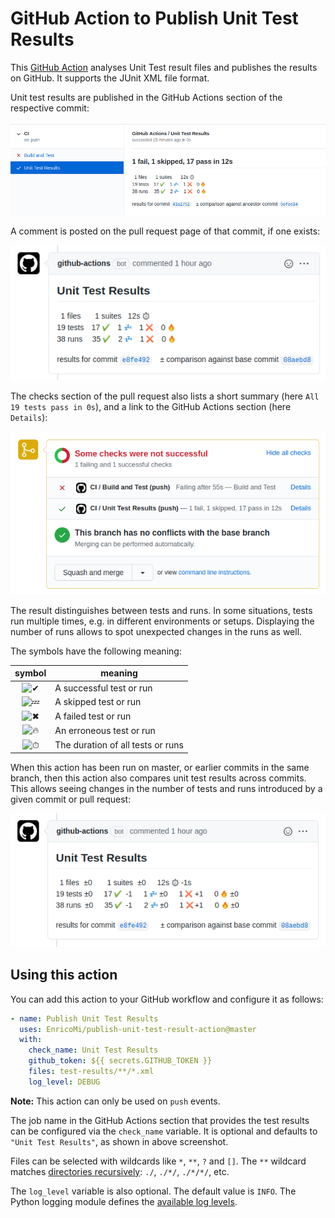 # GitHub Action to Publish Unit Test Results

This [GitHub Action](https://github.com/actions) analyses Unit Test result files and
publishes the results on GitHub. It supports the JUnit XML file format.

Unit test results are published in the GitHub Actions section of the respective commit:

![...](github-checks-comment.png)

A comment is posted on the pull request page of that commit, if one exists:

![...](github-pull-request-comment.png)

The checks section of the pull request also lists a short summary (here `All 19 tests pass in 0s`),
and a link to the GitHub Actions section (here `Details`):

![...](github-pull-request-checks.png)

The result distinguishes between tests and runs. In some situations, tests run multiple times,
e.g. in different environments or setups. Displaying the number of runs allows to spot unexpected changes
in the runs as well.

The symbols have the following meaning:

|symbol|meaning|
|:----:|-------|
|![✔](https://github.githubassets.com/images/icons/emoji/unicode/2714.png)|A successful test or run|
|![💤](https://github.githubassets.com/images/icons/emoji/unicode/1f4a4.png)|A skipped test or run|
|![✖](https://github.githubassets.com/images/icons/emoji/unicode/2716.png)|A failed test or run|
|![🔥](https://github.githubassets.com/images/icons/emoji/unicode/1f525.png)|An erroneous test or run|
|![⏱](https://github.githubassets.com/images/icons/emoji/unicode/23f1.png)|The duration of all tests or runs|

When this action has been run on master, or earlier commits in the same branch, then this action
also compares unit test results across commits. This allows seeing changes in the number of tests and runs introduced by a given commit or pull request:

![...](github-pull-request-comment-delta.png)

## Using this action

You can add this action to your GitHub workflow and configure it as follows:

```yaml
- name: Publish Unit Test Results
  uses: EnricoMi/publish-unit-test-result-action@master
  with:
    check_name: Unit Test Results
    github_token: ${{ secrets.GITHUB_TOKEN }}
    files: test-results/**/*.xml
    log_level: DEBUG
```

**Note:** This action can only be used on `push` events.

The job name in the GitHub Actions section that provides the test results can be configured via the
`check_name` variable. It is optional and defaults to `"Unit Test Results"`, as shown in above screenshot.

Files can be selected with wildcards like `*`, `**`, `?` and `[]`. The `**` wildcard matches [directories recursively](https://docs.python.org/3/library/pathlib.html#pathlib.Path.glob): `./`, `./*/`, `./*/*/`, etc.

The `log_level` variable is also optional. The default value is `INFO`. The Python logging module defines the [available log levels](https://docs.python.org/3/library/logging.html#logging-levels).
